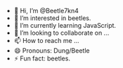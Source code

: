 - 👋 Hi, I’m @Beetle7kn4
- 👀 I’m interested in beetles.
- 🌱 I’m currently learning JavaScript.
- 💞️ I’m looking to collaborate on ...
- 📫 How to reach me ...
- 😄 Pronouns: Dung/Beetle
- ⚡ Fun fact: beetles.

<!---
Beetle7kn4/Beetle7kn4 is a ✨ special ✨ repository because its `README.md` (this file) appears on your GitHub profile.
You can click the Preview link to take a look at your changes.
--->
